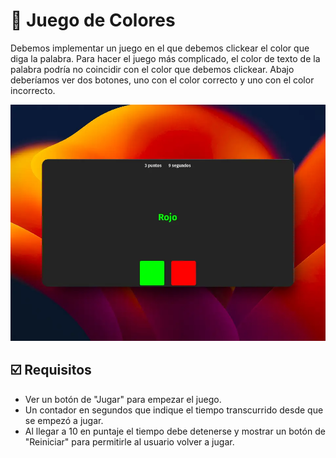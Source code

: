 🌈 Juego de Colores
===================

Debemos implementar un juego en el que debemos clickear el color que diga la palabra. Para hacer el juego más complicado, el color de texto de la palabra podría no coincidir con el color que debemos clickear. Abajo deberíamos ver dos botones, uno con el color correcto y uno con el color incorrecto.

![Game Color](public/game-color.webp)

☑️ Requisitos
------------

- Ver un botón de "Jugar" para empezar el juego.
- Un contador en segundos que indique el tiempo transcurrido desde que se empezó a jugar.
- Al llegar a 10 en puntaje el tiempo debe detenerse y mostrar un botón de "Reiniciar" para permitirle al usuario volver a jugar.
